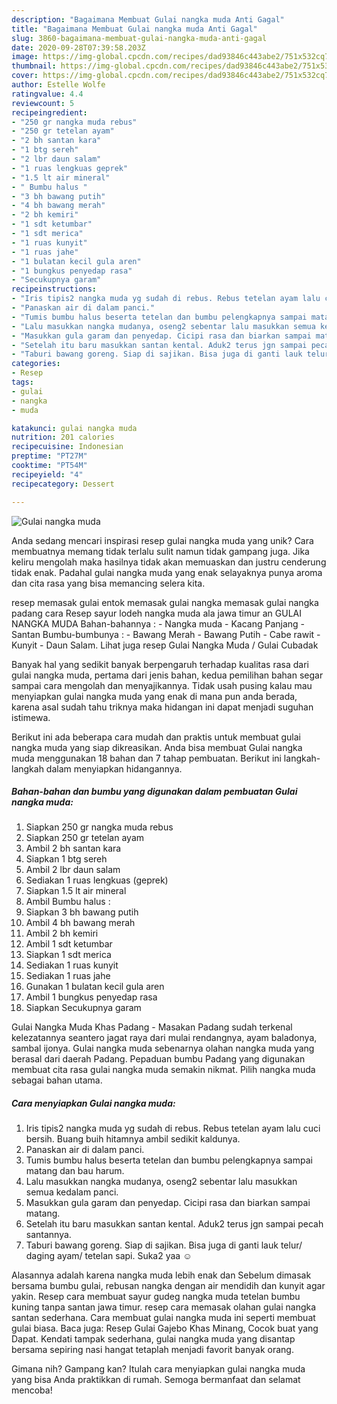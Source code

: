 ```yaml
---
description: "Bagaimana Membuat Gulai nangka muda Anti Gagal"
title: "Bagaimana Membuat Gulai nangka muda Anti Gagal"
slug: 3860-bagaimana-membuat-gulai-nangka-muda-anti-gagal
date: 2020-09-28T07:39:58.203Z
image: https://img-global.cpcdn.com/recipes/dad93846c443abe2/751x532cq70/gulai-nangka-muda-foto-resep-utama.jpg
thumbnail: https://img-global.cpcdn.com/recipes/dad93846c443abe2/751x532cq70/gulai-nangka-muda-foto-resep-utama.jpg
cover: https://img-global.cpcdn.com/recipes/dad93846c443abe2/751x532cq70/gulai-nangka-muda-foto-resep-utama.jpg
author: Estelle Wolfe
ratingvalue: 4.4
reviewcount: 5
recipeingredient:
- "250 gr nangka muda rebus"
- "250 gr tetelan ayam"
- "2 bh santan kara"
- "1 btg sereh"
- "2 lbr daun salam"
- "1 ruas lengkuas geprek"
- "1.5 lt air mineral"
- " Bumbu halus "
- "3 bh bawang putih"
- "4 bh bawang merah"
- "2 bh kemiri"
- "1 sdt ketumbar"
- "1 sdt merica"
- "1 ruas kunyit"
- "1 ruas jahe"
- "1 bulatan kecil gula aren"
- "1 bungkus penyedap rasa"
- "Secukupnya garam"
recipeinstructions:
- "Iris tipis2 nangka muda yg sudah di rebus. Rebus tetelan ayam lalu cuci bersih. Buang buih hitamnya ambil sedikit kaldunya."
- "Panaskan air di dalam panci."
- "Tumis bumbu halus beserta tetelan dan bumbu pelengkapnya sampai matang dan bau harum."
- "Lalu masukkan nangka mudanya, oseng2 sebentar lalu masukkan semua kedalam panci."
- "Masukkan gula garam dan penyedap. Cicipi rasa dan biarkan sampai matang."
- "Setelah itu baru masukkan santan kental. Aduk2 terus jgn sampai pecah santannya."
- "Taburi bawang goreng. Siap di sajikan. Bisa juga di ganti lauk telur/ daging ayam/ tetelan sapi. Suka2 yaa ☺"
categories:
- Resep
tags:
- gulai
- nangka
- muda

katakunci: gulai nangka muda 
nutrition: 201 calories
recipecuisine: Indonesian
preptime: "PT27M"
cooktime: "PT54M"
recipeyield: "4"
recipecategory: Dessert

---
```



![Gulai nangka muda](https://img-global.cpcdn.com/recipes/dad93846c443abe2/751x532cq70/gulai-nangka-muda-foto-resep-utama.jpg)

Anda sedang mencari inspirasi resep gulai nangka muda yang unik? Cara membuatnya memang tidak terlalu sulit namun tidak gampang juga. Jika keliru mengolah maka hasilnya tidak akan memuaskan dan justru cenderung tidak enak. Padahal gulai nangka muda yang enak selayaknya punya aroma dan cita rasa yang bisa memancing selera kita.

resep memasak gulai entok memasak gulai nangka memasak gulai nangka padang cara Resep sayur lodeh nangka muda ala jawa timur an GULAI NANGKA MUDA Bahan-bahannya : - Nangka muda - Kacang Panjang - Santan Bumbu-bumbunya : - Bawang Merah - Bawang Putih - Cabe rawit - Kunyit - Daun Salam. Lihat juga resep Gulai Nangka Muda / Gulai Cubadak

Banyak hal yang sedikit banyak berpengaruh terhadap kualitas rasa dari gulai nangka muda, pertama dari jenis bahan, kedua pemilihan bahan segar sampai cara mengolah dan menyajikannya. Tidak usah pusing kalau mau menyiapkan gulai nangka muda yang enak di mana pun anda berada, karena asal sudah tahu triknya maka hidangan ini dapat menjadi suguhan istimewa.


Berikut ini ada beberapa cara mudah dan praktis untuk membuat gulai nangka muda yang siap dikreasikan. Anda bisa membuat Gulai nangka muda menggunakan 18 bahan dan 7 tahap pembuatan. Berikut ini langkah-langkah dalam menyiapkan hidangannya.

<!--inarticleads1-->

##### Bahan-bahan dan bumbu yang digunakan dalam pembuatan Gulai nangka muda:

1. Siapkan 250 gr nangka muda rebus
1. Siapkan 250 gr tetelan ayam
1. Ambil 2 bh santan kara
1. Siapkan 1 btg sereh
1. Ambil 2 lbr daun salam
1. Sediakan 1 ruas lengkuas (geprek)
1. Siapkan 1.5 lt air mineral
1. Ambil  Bumbu halus :
1. Siapkan 3 bh bawang putih
1. Ambil 4 bh bawang merah
1. Ambil 2 bh kemiri
1. Ambil 1 sdt ketumbar
1. Siapkan 1 sdt merica
1. Sediakan 1 ruas kunyit
1. Sediakan 1 ruas jahe
1. Gunakan 1 bulatan kecil gula aren
1. Ambil 1 bungkus penyedap rasa
1. Siapkan Secukupnya garam


Gulai Nangka Muda Khas Padang - Masakan Padang sudah terkenal kelezatannya seantero jagat raya dari mulai rendangnya, ayam baladonya, sambal ijonya. Gulai nangka muda sebenarnya olahan nangka muda yang berasal dari daerah Padang. Pepaduan bumbu Padang yang digunakan membuat cita rasa gulai nangka muda semakin nikmat. Pilih nangka muda sebagai bahan utama. 

<!--inarticleads2-->

##### Cara menyiapkan Gulai nangka muda:

1. Iris tipis2 nangka muda yg sudah di rebus. Rebus tetelan ayam lalu cuci bersih. Buang buih hitamnya ambil sedikit kaldunya.
1. Panaskan air di dalam panci.
1. Tumis bumbu halus beserta tetelan dan bumbu pelengkapnya sampai matang dan bau harum.
1. Lalu masukkan nangka mudanya, oseng2 sebentar lalu masukkan semua kedalam panci.
1. Masukkan gula garam dan penyedap. Cicipi rasa dan biarkan sampai matang.
1. Setelah itu baru masukkan santan kental. Aduk2 terus jgn sampai pecah santannya.
1. Taburi bawang goreng. Siap di sajikan. Bisa juga di ganti lauk telur/ daging ayam/ tetelan sapi. Suka2 yaa ☺


Alasannya adalah karena nangka muda lebih enak dan Sebelum dimasak bersama bumbu gulai, rebusan nangka dengan air mendidih dan kunyit agar yakin. Resep cara membuat sayur gudeg nangka muda tetelan bumbu kuning tanpa santan jawa timur. resep cara memasak olahan gulai nangka santan sederhana. Cara membuat gulai nangka muda ini seperti membuat gulai biasa. Baca juga: Resep Gulai Gajebo Khas Minang, Cocok buat yang Dapat. Kendati tampak sederhana, gulai nangka muda yang disantap bersama sepiring nasi hangat tetaplah menjadi favorit banyak orang. 

Gimana nih? Gampang kan? Itulah cara menyiapkan gulai nangka muda yang bisa Anda praktikkan di rumah. Semoga bermanfaat dan selamat mencoba!
